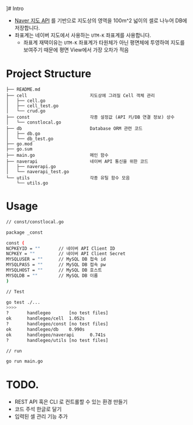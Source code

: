 ]# Intro
- [Naver 지도 API](https://www.ncloud.com/product/applicationService/maps) 를 기반으로 
지도상의 영역을 100m^2 넓이의 셀로 나누어 DB에 저장합니다.
- 좌표계는 네이버 지도에서 사용하는 `UTM-K` 좌표계를 사용합니다.
    - 좌표계 재택이유는 `UTM-K` 좌표계가 타원체가 아닌 평면체에 투영하여 지도를 보여주기 때문에 평면 View에서 가장 오차가 적음

# Project Structure
```
├── README.md
├── cell                        지도상에 그려질 Cell 객체 관리
│   ├── cell.go                 
│   ├── cell_test.go           
│   └── crud.go                 
├── const                       각종 설정값 (API 키/DB 연결 정보) 상수
│   └── constlocal.go           
├── db                          Database ORM 관련 코드
│   ├── db.go                   
│   └── db_test.go              
├── go.mod                      
├── go.sum                      
├── main.go                     메인 함수
├── naverapi                    네이버 API 통신을 위한 코드
│   ├── naverapi.go             
│   └── naverapi_test.go        
└── utils                       각종 유틸 함수 모음 
    └── utils.go
```


# Usage
```bash
// const/constlocal.go

package _const

const (
NCPKEYID = ""       // 네이버 API Client ID
NCPKEY = ""         // 네이버 API Client Secret
MYSQLUSER = ""      // MySQL DB 접속 id
MYSQLPASS = ""      // MySQL DB 접속 pw
MYSQLHOST = ""      // MySQL DB 호스트
MYSQLDB = ""        // MySQL DB 이름
)

```

```bash
// Test

go test ./...
>>>>
?       handlegeo       [no test files]
ok      handlegeo/cell  1.052s
?       handlegeo/const [no test files]
ok      handlegeo/db    0.990s
ok      handlegeo/naverapi      0.741s
?       handlegeo/utils [no test files]
```

```bash
// run

go run main.go
```


# TODO.
- REST API 혹은 CLI 로 컨트롤할 수 있는 환경 만들기
- 코드 주석 한글로 달기
- 입력된 셀 관리 기능 추가
